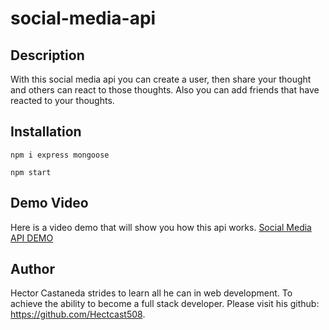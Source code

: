 # social-media-api

## Description

With this social media api you can create a user, then share your thought and others can react to those thoughts. Also you can add friends that have reacted to your thoughts.

## Installation

```
npm i express mongoose
```

```
npm start
```

## Demo Video

Here is a video demo that will show you how this api works.
[Social Media API DEMO](https://drive.google.com/file/d/1JoIwoH159-4kxuVDsR-JG35fozr8tIVA/view)

## Author

Hector Castaneda strides to learn all he can in web development. To achieve the ability to become a full stack developer. Please visit his github: https://github.com/Hectcast508.
